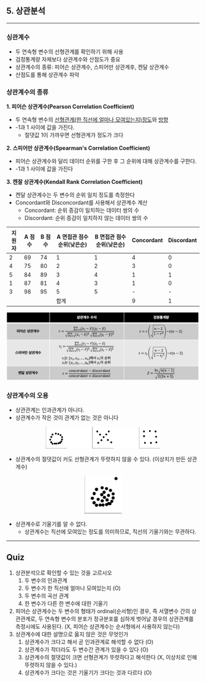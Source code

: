 ## 5. 상관분석
---

### 싱관계수
- 두 연속형 변수의 선형관계를 확인하기 위해 사용
- 검정통계량 자체보다 상관계수와 산점도가 중요
- 상관계수의 종류: 피어슨 상관계수, 스피어만 상관계후, 켄달 상관계수
- 산점도를 통해 상관계수 파악

### 상관계수의 종류
**1. 피어슨 상관계수(Pearson Correlation Coefficient)**
- 두 연속형 변수의 <u>선형관계(한 직선에 얼마나 모여있는지)정도</u>와 <u>방향</u>
- -1과 1 사이에 값을 가진다.
  - 절댓값 1이 가까우면 선형관계가 정도가 크다

**2. 스피어만 상관계수(Spearman's Correlation Coefficient)**
- 피어슨 상관계수와 달리 데이터 순위를 구한 후 그 순위에 대해 상관계수를 구한다.
- -1과 1 사이에 값을 가진다

**3. 켄잘 상관계수(Kendall Rank Correlation Coefficient)**
- 켄달 상관계수는 두 변수의 순위 일치 정도를 측정한다
- Concordant와 Disconcordant를 사용해서 상관계수 계산
  - Concordant: 순위 증감이 일치하는 데이터 쌍의 수
  - Discordant: 순위 증감이 일치하지 않는 데이터 쌍의 수

|지원자|A 점수|B 점수|A 면접관 점수 순위(낮은순)|B 면접관 점수 순위(낮은순)|Concordant|Discordant|
|--|--|--|--|--|--|--|
|2|69|74|1|1|4|0|
|4|75|80|2|2|3|0|
|5|84|89|3|4|1|1|
|1|87|81|4|3|1|0|
|3|98|95|5|5|-|-|
||||합계||9|1|

<p align="center">
    <img width="600" height="" src="../images/correlation_table.png"/>
</p>

### 상관계수의 오용
- 상관관계는 인과관계가 아니다.
- 상관계수가 작은 것이 관계가 없는 것은 아니다

<p align="center">
    <img width="300" height="" src="../images/pattern_zero_corr.png"/>
</p>

- 상관계수의 절댓값이 커도 선형관계가 뚜렷하지 않을 수 있다. (이상치가 만든 상관게수)

<p align="center">
    <img width="100" height="" src="../images/outlier.png"/>
</p>

- 상관계수로 기울기를 알 수 없다.
  - 상관계수는 직선에 모여있는 정도를 의미하므로, 직선의 기울기와는 무관하다.

---

## Quiz
1. 상관분석으로 확인할 수 있는 것을 고르시오
   1. 두 변수의 인과관계
   2. 두 변수가 한 직선에 얼마나 모여있는지 (O)
   3. 두 변수의 곡선 관계
   4. 한 변수가 다른 한 변수에 대한 기울기
2. 피어슨 상관계수는 두 변수의 형태가 ordinal(순서형)인 경우, 즉 서열변수 간의 상관관계로, 두 연속형 변수의 분포가 정규분포를 심하게 벗어날 경우의 상관관계를 측정시에도 사용된다. (X, 피어슨 상관계수는 순서형에서 사용하지 않는다)
3. 상관계수에 대한 설명으로 옳지 않은 것은 무엇인가
   1. 상관계수가 크다고 해서 곧 인과관계로 해석할 수 없다 (O)
   2. 상관계수가 작더라도 두 변수간 관계가 있을 수 있다 (O)
   3. 상관계수의 절댓값이 크면 선형관계가 뚜렷하다고 해석한다 (X, 이상치로 인해 뚜렷하지 않을 수 있다.)
   4. 상관계수가 크다는 것은 기울기가 크다는 것과 다르다 (O)
